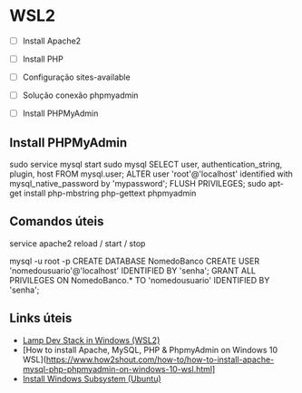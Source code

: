 # WSL2

- [ ] Install Apache2
- [ ] Install PHP
- [ ] Configuração sites-available
- [ ] Solução conexão phpmyadmin
- [ ] Install PHPMyAdmin


## Install PHPMyAdmin 
sudo service mysql start
sudo mysql
SELECT user, authentication_string, plugin, host FROM mysql.user;
ALTER user 'root'@'localhost' identified with mysql_native_password by 'mypassword';
FLUSH PRIVILEGES;
sudo apt-get install php-mbstring php-gettext phpmyadmin


## Comandos úteis

service apache2 reload / start / stop

mysql -u root -p
CREATE DATABASE NomedoBanco
CREATE USER 'nomedousuario'@'localhost' IDENTIFIED BY 'senha';
GRANT ALL PRIVILEGES ON NomedoBanco.* TO 'nomedousuario' IDENTIFIED BY 'senha';


## Links úteis
- [Lamp Dev Stack in Windows (WSL2)](https://creativelogic.biz/blog/lamp-dev-stack-in-windows)
- [How to install Apache, MySQL, PHP & PhpmyAdmin on Windows 10 WSL](https://www.how2shout.com/how-to/how-to-install-apache-mysql-php-phpmyadmin-on-windows-10-wsl.html]
- [Install Windows Subsystem (Ubuntu)](https://gist.github.com/aslamdoctor/7b0afd6ade8b832a0f6e616523586277)
